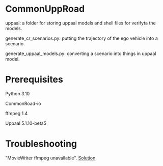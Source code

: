 # CommonUppRoad
uppaal: a folder for storing uppaal models and shell files for verifyta the models.

generate_cr_scenarios.py: putting the trajectory of the ego vehicle into a scenario.

generate_uppaal_models.py: converting a scenario into things in uppaal model.

# Prerequisites
Python 3.10

CommonRoad-io

ffmpeg 1.4

Uppaal 5.1.10-beta5

# Troubleshooting
"MovieWriter ffmpeg unavailable". [Solution](https://stackoverflow.com/questions/60033397/moviewriter-ffmpeg-unavailable-trying-to-use-class-matplotlib-animation-pillo).

